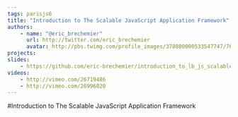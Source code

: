 ```yaml
---
tags: parisjs6
title: "Introduction to The Scalable JavaScript Application Framework"
authors:
    - name: "@eric_brechemier"
      url: http://twitter.com/eric_brechemier
      avatar: http://pbs.twimg.com/profile_images/378800000533547747/7063896533ae739a07c3f68fc7948657_bigger.jpeg
projects:
slides:
    - https://github.com/eric-brechemier/introduction_to_lb_js_scalableApp
videos:
    - http://vimeo.com/26719486
    - http://vimeo.com/26996020
---
```

#Introduction to The Scalable JavaScript Application Framework
